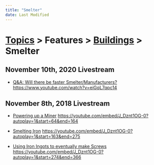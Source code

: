```yaml
---
title: "Smelter"
date: Last Modified
---
```

# [Topics](../../../topics.md) > Features > [Buildings](../../../topics/features/buildings.md) > Smelter

## November 10th, 2020 Livestream
* [Q&A: Will there be faster Smelter/Manufacturers?](../../../transcriptions/yt-eiGqL7qpc14.md) https://www.youtube.com/watch?v=eiGqL7qpc14

## November 8th, 2018 Livestream
* [Powering up a Miner](../../../transcriptions/yt-J_Dznt1OG-0,64.28088333333334,163.34651666666667.md) https://youtube.com/embed/J_Dznt1OG-0?autoplay=1&start=64&end=164

* [Smelting Iron](../../../transcriptions/yt-J_Dznt1OG-0,163.34651666666667,274.440833.md) https://youtube.com/embed/J_Dznt1OG-0?autoplay=1&start=163&end=275

* [Using Iron Ingots to eventually make Screws](../../../transcriptions/yt-J_Dznt1OG-0,274.440833,365.9656.md) https://youtube.com/embed/J_Dznt1OG-0?autoplay=1&start=274&end=366

